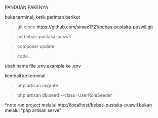 PANDUAN PAKENYA

buka terminal, ketik perintah berikut
> git clone https://github.com/simax1721/bebas-pustaka-puswil.git

> cd bebas-pustaka-puswil

> composer update

> code .

ubah nama file .env.example ke .env

kembali ke terminal
> php artisan migrate

> php artisan db:seed --class=UserRoleSeeder

*note
run project melalui http://localhost/bebas-pustaka-puswil bukan melalui "php artisan serve"
